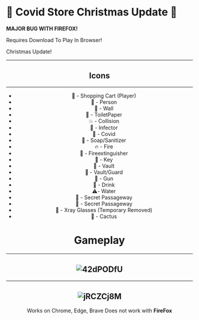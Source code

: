 # 🧻 Covid Store Christmas Update  🛒

**MAJOR BUG WITH FIREFOX!**

Requires Download To Play In Browser!

Christmas Update!

<center>

--------------
## Icons
--------------
- 🛒 - Shopping Cart (Player)
- 🎅 - Person
- 🧱 - Wall
- 🧻 - ToiletPaper
- 💥 - Collision
- 🤢 - Infector
- 🦠 - Covid
- 🧼 - Soap/Sanitizer
- 🔥 - Fire
- 🧯 - Fireextinguisher
- 🔑 - Key
- 🚪 - Vault
- 👮 - Vault/Guard
- 🔫 - Gun
- 🥤 - Drink
- ⚠️- Water
- 🧱 - Secret Passageway
- 🔲 - Secret Passageway
- 🥽 - Xray Glasses (Temporary Removed)
- 🌵 - Cactus
 

# Gameplay

--------------
![42dPODfU](https://user-images.githubusercontent.com/74433811/115454425-c4254f80-a1ee-11eb-93f3-379e9b14c1a0.png)
--------------

--------------
![jRCZCj8M](https://user-images.githubusercontent.com/74433811/115454465-cd162100-a1ee-11eb-9196-2ca18109cdb8.png)
--------------

Works on Chrome, Edge, Brave
Does not work with **FireFox**

